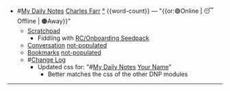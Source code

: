 - #[My Daily Notes](<My Daily Notes.md>) [Charles Farr](<Charles Farr.md>) [°]([csf](<csf.md>)) {{word-count}} — "{{or:🟢Online | 😴 Offline | 🟠Away}}"
    - [Scratchpad](<Scratchpad.md>)
        - Fiddling with [RC/Onboarding Seedpack](<RC/Onboarding Seedpack.md>)
    - [Conversation](<Conversation.md>) [not-populated](<not-populated.md>)
    - [Bookmarks](<Bookmarks.md>) [not-populated](<not-populated.md>)
    - #[Change Log](<Change Log.md>)
        - Updated css for: "#[My Daily Notes](<My Daily Notes.md>) [Your Name](<Your Name.md>)"
            - Better matches the css of the other DNP modules
- ---
